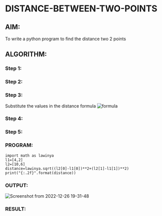 # DISTANCE-BETWEEN-TWO-POINTS

## AIM:
To write a python program to find the distance two 2 points
## ALGORITHM:
### Step 1: 
### Step 2: 
### Step 3: 
Substitute the values in the distance formula  ![formula](/formula.jpg)
### Step 4: 
### Step 5: 
### PROGRAM:
```
import math as lawinya
l1=[4,2]
l2=[10,6]
distance=lawinya.sqrt((l2[0]-l1[0])**2+(l2[1]-l1[1])**2)
print("{:.2f}".format(distance))
```
### OUTPUT:

![Screenshot from 2022-12-26 19-31-48](https://user-images.githubusercontent.com/120550359/209556590-dad0c22c-f1d6-4c06-a709-f8c5c59f0eaa.png)

### RESULT:
